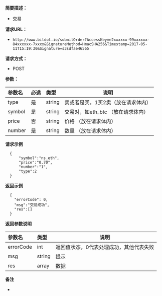 
    
**简要描述：** 

- 交易

**请求URL：** 
- ` http://www.bitdot.io/submitOrder?AccessKey=e2xxxxxx-99xxxxxx-84xxxxxx-7xxxx&SignatureMethod=HmacSHA256&Timestamp=2017-05-11T15:19:30&Signature=s3sdfae46565 `
  
**请求方式：**
- POST 

**参数：** 

|参数名|必选|类型|说明|
|:----    |:---|:----- |-----   |
|type |是  |string |卖或者是买，1买2卖（放在请求体内）   |
|symbol |是  |string | 交易对，如eth_btc （放在请求体内）   |
|price     |否  |string | 价格 （放在请求体内）   |
|number     |是  |string | 数量 （放在请求体内）   |
 **请求示例**

``` 
  {
      "symbol":"ns_eth",
      "price":"0.70",
      "number":"1",
      "type":2
  }
```

 **返回示例**

``` 
  {
    "errorCode": 0,
    "msg":"交易成功",
    "res":[]
  }
```

 **返回参数说明** 

|参数名|类型|说明|
|:-----  |:-----|-----                           |
|errorCode |int   |返回值状态，0代表处理成功，其他代表失败  |
|msg |string   |提示  |
|res |array   |数据  |

 **备注** 

- 
